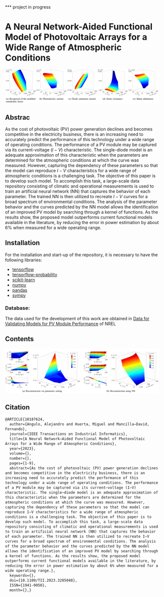 *** project in progress
# A Neural Network-Aided Functional Model of Photovoltaic Arrays for a Wide Range of Atmospheric Conditions

![Parameters dependency over a wide operating range for PV module](https://github.com/DIE-UTFSM-AA/A-Neural-Network-Aided-Functional-Model-of-PVArrays-for-a-Wide-Range-of-Atmospheric-Conditions/blob/main/FIgs/fig2.png)


## Abstrac
As the cost of photovoltaic (PV) power generation declines and becomes competitive in the electricity business, there is an increasing need to accurately predict the performance of this technology under a wide range of operating conditions. The performance of a PV module may be captured via its current-voltage ($\textit{I}-\textit{V}$) characteristic. The single-diode model is an adequate  approximation of this characteristic when the parameters are determined for the atmospheric conditions at which the curve was measured. However, capturing the dependency of these parameters so that the model can reproduce $\textit{I}-\textit{V}$ characteristics for a wide range of atmospheric conditions is a challenging task. The objective of this paper is to develop such model. To accomplish this task, a large-scale data repository consisting of climatic and operational measurements is used to train an artificial neural network (NN) that captures the behavior of each parameter. The trained NN is then utilized to recreate $\textit{I}-\textit{V}$ curves for a broad spectrum of environmental conditions. The analysis of the parameter behavior and the curves predicted by the NN model allows the identification of an improved PV model by searching through a kernel of functions. As the results show, the proposed model outperforms current functional models available in the literature, by reducing the error in power estimation by about 6\% when measured for a wide operating range.


## Installation
For the installation and start-up of the repository, it is necessary to have the following libraries:

* [tensorflow](https://www.tensorflow.org/install/pip)
* [tensorflow-probability](https://www.tensorflow.org/probability/install)
* [scikit-learn](https://scikit-learn.org/stable/install.html)
* [numpy](https://numpy.org/install/)
* [pandas](https://pandas.pydata.org/docs/getting_started/install.html)
* [sympy](https://www.sympy.org/en/index.html)






### Database:
The data used for the development of this work are obtained in [Data for Validating Models for PV Module Performance](https://datahub.duramat.org/dataset/data-for-validating-models-for-pv-module-performance) of NREL






## Contents

![Reconstruction of the behavior of the reciprocal of the modified nonideality factor over a wide range of operating conditions for PV module](https://github.com/DIE-UTFSM-AA/A-Neural-Network-Aided-Functional-Model-of-PVArrays-for-a-Wide-Range-of-Atmospheric-Conditions/blob/main/FIgs/fig1.png)









## Citation
    @ARTICLE{10187624,
      author={Angulo, Alejandro and Huerta, Miguel and Mancilla–David, Fernando},
      journal={IEEE Transactions on Industrial Informatics}, 
      title={A Neural Network–Aided Functional Model of Photovoltaic Arrays for a Wide Range of Atmospheric Conditions}, 
      year={2023},
      volume={},
      number={},
      pages={1-9},
      abstract={As the cost of photovoltaic (PV) power generation declines and becomes competitive in the electricity business, there is an increasing need to accurately predict the performance of this technology under a wide range of operating conditions. The performance of a PV module may be captured via its current–voltage (I–V) characteristic. The single–diode model is an adequate approximation of this characteristic when the parameters are determined for the atmospheric conditions at which the curve was measured. However, capturing the dependency of these parameters so that the model can reproduce I–V characteristics for a wide range of atmospheric conditions is a challenging task. The objective of this paper is to develop such model. To accomplish this task, a large-scale data repository consisting of climatic and operational measurements is used to train an artificial neural network (NN) that captures the behavior of each parameter. The trained NN is then utilized to recreate I–V curves for a broad spectrum of environmental conditions. The analysis of the parameter behavior and the curves predicted by the NN model allows the identification of an improved PV model by searching through a kernel of functions. As the results show, the proposed model outperforms current functional models available in the literature, by reducing the error in power estimation by about 6% when measured for a wide operating range.},
      keywords={},
      doi={10.1109/TII.2023.3285048},
      ISSN={1941-0050},
      month={},}

    
